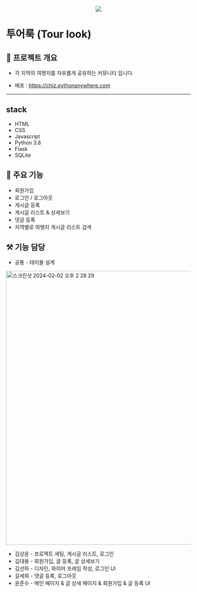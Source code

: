
<p align="center"><img src="https://github.com/yoonion/tour-look-project/assets/51228857/f8911bde-dbf4-4042-9d92-22e0874f9ff8"></p>
  
# 투어룩 (Tour look)

## 📖 프로젝트 개요
 - 각 지역의 여행지를 자유롭게 공유하는 커뮤니티 입니다.

- 배포 : https://chiz.pythonanywhere.com
---

## stack
- HTML
- CSS
- Javascript
- Python 3.8
- Flask
- SQLite

## 🌟 주요 기능

- 회원가입
- 로그인 / 로그아웃
- 게시글 등록
- 게시글 리스트 & 상세보기
- 댓글 등록
- 지역별로 여행지 게시글 리스트 검색

## ⚒️ 기능 담당

- 공통 - 테이블 설계
<img width="746" alt="스크린샷 2024-02-02 오후 2 28 29" src="https://github.com/yoonion/tour-look-project/assets/51228857/b34a53d5-53cf-4b37-a178-6724e17df2e6">

      
- 김상윤 - 프로젝트 세팅, 게시글 리스트, 로그인
- 김대용 - 회원가입, 글 등록, 글 상세보기
- 김선하 - 디자인, 와이어 프레임 작성, 로그인 UI
- 길세희 - 댓글 등록, 로그아웃
- 윤준수 - 메인 페이지 & 글 상세 페이지 & 회원가입 & 글 등록 UI
